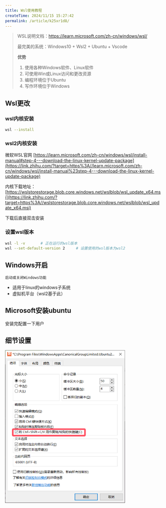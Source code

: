 ```yaml
---
title: Wsl使用教程
createTime: 2024/11/15 15:27:42
permalink: /article/k25xr1d8/
---
```

> WSL说明文档：https://learn.microsoft.com/zh-cn/windows/wsl/
>
> 最完美的系统：Windows10 + Wsl2 + Ubuntu + Vscode 
>
> **优势**
>
> 1. 使用各种Windows软件、Linux软件
> 2. 可使用Win或Linux访问和更改资源
> 3. 编程环境位于Ubuntu
> 4. 写作环境位于Windows

## Wsl更改

### wsl内核安装


```bash
wsl --install
```

### wsl2内核安装

微软WSL官网 [https://learn.microsoft.com/zh-cn/windows/wsl/install-manual#step-4---download-the-linux-kernel-update-package](https://link.zhihu.com/?target=https%3A//learn.microsoft.com/zh-cn/windows/wsl/install-manual%23step-4---download-the-linux-kernel-update-package) 

内核下载地址：[https://wslstorestorage.blob.core.windows.net/wslblob/wsl_update_x64.msi](https://link.zhihu.com/?target=https%3A//wslstorestorage.blob.core.windows.net/wslblob/wsl_update_x64.msi) 

下载后直接双击安装

### 设置wsl版本

```bash
wsl -l -v		# 正在运行的wsl版本
wsl --set-default-version 2		# 设置使用的wsl版本为wsl2
```

## Windows开启

`启动或关闭Windows功能`

- 适用于linux的windows子系统
- 虚拟机平台（wsl2基于此）

## Microsoft安装ubuntu

安装完配置一下用户

## 细节设置

<img src="./Wsl%E4%BD%BF%E7%94%A8%E6%95%99%E7%A8%8B.assets/image-20241115161306438.png" alt="image-20241115161306438" style="zoom: 67%;" />

